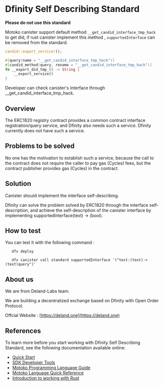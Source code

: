 # Dfinity Self Describing Standard

<strong>Please do not use this standard</strong>

Motoko canister support default method `__get_candid_interface_tmp_hack` to get did, if rust canister implement this method , `supportedInterface` can be removed from the standard.

```RUST
candid::export_service!();

#[query(name = "__get_candid_interface_tmp_hack")]
#[candid_method(query, rename = "__get_candid_interface_tmp_hack")]
fn __export_did_tmp_() -> String {
    __export_service()
} 
```

Developer can check canister's interface through __get_candid_interface_tmp_hack.

## Overview

   The ERC1820 registry contract provides a common contract interface registration/query service, and Dfinity also needs such a service.
   Dfinity currently does not have such a service.

## Problems to be solved
   No one has the motivation to establish such a service, because the call to the contract does not require the caller to pay gas (Cycles)  fees, but the contract publisher provides gas (Cycles) in the contract.

## Solution

   Canister should implement the interface self-describing.

   Dfinity can solve the problem solved by ERC1820 through the interface self-description, and achieve the self-description of the canister interface by implementing supportedInterface(text) -> (bool).

## How to test 
   You can test it with the following command :

   ```
      dfx deploy
      
      dfx canister call standard supportedInterface '("test:(text)->(text)query")'
   ```

## About us

   We are from Deland-Labs team. 

   We are building a decentralized exchange based on Dfinity with Open Order Protocol.

   Offcial Website : [https://deland.one](https://deland.one)

## References

To learn more before you start working with Dfinity Self Describing Standard, see the following documentation available online:

- [Quick Start](https://sdk.dfinity.org/docs/quickstart/quickstart-intro.html)
- [SDK Developer Tools](https://sdk.dfinity.org/docs/developers-guide/sdk-guide.html)
- [Motoko Programming Language Guide](https://sdk.dfinity.org/docs/language-guide/motoko.html)
- [Motoko Language Quick Reference](https://sdk.dfinity.org/docs/language-guide/language-manual.html)
- [Introduction to working with Rust](https://sdk.dfinity.org/docs/rust-guide/rust-intro.html)



